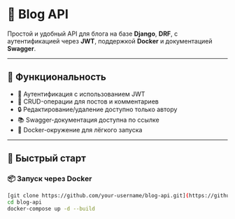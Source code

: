 # 📝 Blog API

Простой и удобный API для блога на базе **Django**, **DRF**, с аутентификацией через **JWT**, поддержкой **Docker** и документацией **Swagger**.

---

## 🔧 Функциональность

- 🔐 Аутентификация с использованием JWT
- 📝 CRUD-операции для постов и комментариев
- 🔒 Редактирование/удаление доступно только автору
- 📚 Swagger-документация доступна по ссылке
- 🐳 Docker-окружение для лёгкого запуска

---

## 🚀 Быстрый старт

### 📦 Запуск через Docker

```bash
[git clone https://github.com/your-username/blog-api.git](https://github.com/selerok/5-month.git)
cd blog-api
docker-compose up -d --build
